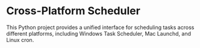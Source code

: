 # Cross-Platform Scheduler

This Python project provides a unified interface for scheduling tasks across different platforms, including Windows Task Scheduler, Mac Launchd, and Linux cron.